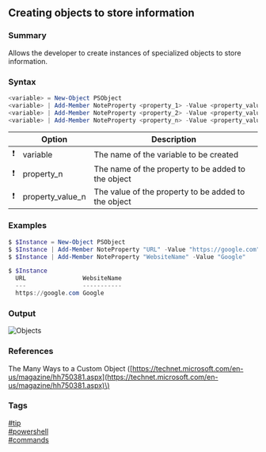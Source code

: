 ## Creating objects to store information

### Summary
Allows the developer to create instances of specialized objects to store information.

### Syntax
```powershell
<variable> = New-Object PSObject
<variable> | Add-Member NoteProperty <property_1> -Value <property_value_1>
<variable> | Add-Member NoteProperty <property_2> -Value <property_value_2>
<variable> | Add-Member NoteProperty <property_n> -Value <property_value_n>
```

|               | Option           | Description                                         |
| :-----------: | ---------------- | --------------------------------------------------- |
| :exclamation: | variable         | The name of the variable to be created              |
| :exclamation: | property_n       | The name of the property to be added to the object  |
| :exclamation: | property_value_n | The value of the property to be added to the object |

### Examples
```powershell
$ $Instance = New-Object PSObject
$ $Instance | Add-Member NoteProperty "URL" -Value "https://google.com"
$ $Instance | Add-Member NoteProperty "WebsiteName" -Value "Google"

$ $Instance
  URL                WebsiteName
  ---                -----------
  https://google.com Google
```

### Output
![Objects](https://cloud.githubusercontent.com/assets/19519411/18875612/1acea8ca-848c-11e6-8805-8a439b7c2c78.png)

### References
The Many Ways to a Custom Object \([https://technet.microsoft.com/en-us/magazine/hh750381.aspx](https://technet.microsoft.com/en-us/magazine/hh750381.aspx)\)

### Tags
[#tip](../../tips.md)  
[#powershell](../powershell.md)  
[#commands](commands.md)